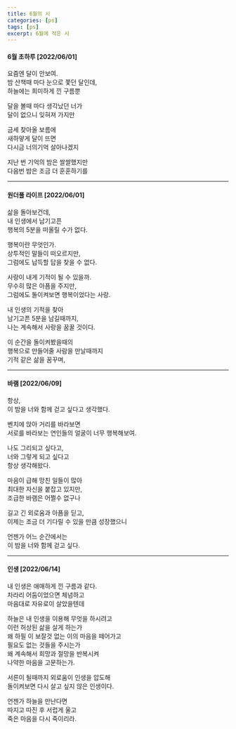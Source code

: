 ```yaml
---
title: 6월의 시
categories: [ps]
tags: [ps]
excerpt: 6월에 적은 시
---
```






#### 6월 초하루 [2022/06/01]

요즘엔 달이 안보여.  
밤 산책때 마다 눈으로 쫓던 달인데,  
하늘에는 희미하게 낀 구름뿐  

달을 볼때 마다 생각났던 너가  
달이 없으니 잊혀져 가지만  

금세 찾아올 보름에  
새하얗게 달이 뜨면  
다시금 너의기억 살아나겠지  
 
지난 번 기억의 밤은 쌀쌀했지만  
다음번 밤은 조금 더 훈훈하기를  


***


#### 원더풀 라이프 [2022/06/01]

삶을 돌아보건데,  
내 인생에서 남기고픈  
행복의 5분을 떠올릴 수가 없다.  

행복이란 무엇인가.  
상투적인 말들이 떠오르지만,  
그럼에도 납득할 답을 찾을 수 없다.  

사랑이 내게 기적이 될 수 있을까.  
무수히 많은 아픔을 주지만,   
그럼에도 돌이켜보면 행복이었다는 사랑.  

내 인생의 기적을 찾아  
남기고픈 5분을 남길때까지,   
나는 계속해서 사랑을 꿈꿀 것이다.  

이 순간을 돌이켜봤을때의  
행복으로 만들어줄 사람을 만날때까지   
기적 같은 삶을 꿈꾸며,   


***


#### 바램 [2022/06/09]

항상,   
이 밤을 너와 함께 걷고 싶다고 생각했다.  

벤치에 앉아 거리를 바라보면  
서로를 바라보는 연인들의 얼굴이 너무 행복해보여.  

나도 그리되고 싶다고,   
너와 그렇게 되고 싶다고  
항상 생각해왔다.  

마음이 급해 망친 일들이 많아  
최대한 자신을 붙잡고 있지만,  
조급한 바램은 어쩔수 없구나  

길고 긴 외로움과 아픔을 딛고,  
이제는 조금 더 기다릴 수 있을 만큼 성장했으니  

언젠가 어느 순간에서는  
이 밤을 너와 함께 걷고 싶다.  


***


#### 인생 [2022/06/14]

내 인생은 애매하게 낀 구름과 같다.  
차라리 어둠이었으면 체념하고  
마음대로 자유로이 살았을텐데   

하늘은 내 인생을 이용해 무엇을 하시려고   
이런 허상된 삶을 살게 하는가   
왜 하필 이 보잘것 없는 이의 마음을 떼어가고   
필요도 없는 것들을 주시는가   
왜 계속해서 희망과 절망을 반복시켜  
나약한 마음을 고문하는가.   

서른이 될때까지 외로움이 인생을 압도해   
돌이켜보면 다시 살고 싶지 않은 인생이다.   

언젠가 하늘을 만난다면  
따지고 따진 후 서럽게 울고   
죽은 마음을 다시 죽이리라.   
